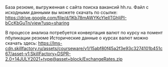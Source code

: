 База резюме, выгруженная с сайта поиска вакансий hh.ru.
Файл с исходными данными вы можете скачать по ссылке: https://drive.google.com/file/d/1Kb78mAWYKcYlellTGhIjPI-bCcKbGuTn/view?usp=sharing

В процессе анализа потребуется конвертация валют по курсу на помент пбуликации резюме
Исторические данные о курсах валют можно скачать здесь: https://lms-cdn.skillfactory.ru/assets/courseware/v1/15abf80f45a2f3e93c3274101b451c67/asset-v1:SkillFactory+DSPR-2.0+14JULY2021+type@asset+block/ExchangeRates.zip